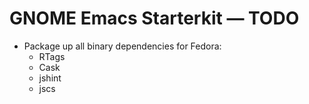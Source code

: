 # GNOME Emacs Starterkit — TODO

- Package up all binary dependencies for Fedora:
	- RTags
	- Cask
	- jshint
	- jscs
